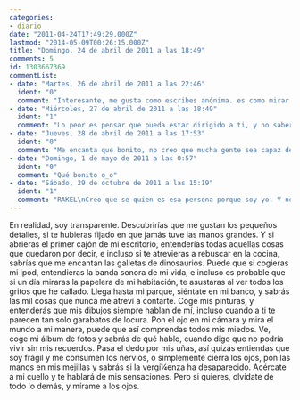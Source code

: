 ```yaml
---
categories:
- diario
date: "2011-04-24T17:49:29.000Z"
lastmod: "2014-05-09T00:26:15.000Z"
title: "Domingo, 24 de abril de 2011 a las 18:49"
comments: 5
id: 1303667369
commentList:
- date: "Martes, 26 de abril de 2011 a las 22:46"
  ident: "0"
  comment: "Interesante, me gusta como escribes anónima. es como mirar en tu interior o eso parece..."
- date: "Miércoles, 27 de abril de 2011 a las 18:49"
  ident: "1"
  comment: "Lo peor es pensar que pueda estar dirigido a ti, y no saberlo seguro... El pasado es un ser muy gracioso"
- date: "Jueves, 28 de abril de 2011 a las 17:53"
  ident: "0"
  comment: "Me encanta que bonito, no creo que mucha gente sea capaz de escribir algo así...\nva dirigido a una persona especial a la que le tienes mucho afecto seguramente si lo lee le encantará :)"
- date: "Domingo, 1 de mayo de 2011 a las 0:57"
  ident: "0"
  comment: "Qué bonito o_o"
- date: "Sábado, 29 de octubre de 2011 a las 15:19"
  ident: "1"
  comment: "RAKEL\nCreo que se quien es esa persona porque soy yo. Y no le encantara, porque le recuerda un pasado que se cerro hace demasiado tiempo... Esta entrada no hace mas que recordarme lo precioso que fue mientras duro, y ahora, desde otra vida completamente diferente solo me queda recordarlo\n\nMi unico consuelo es que mi vida es mejor ahora. Sin ella"
---
```


En realidad, soy transparente. Descubrirías que me gustan los pequeños detalles, si te hubieras fijado en que jamás tuve las manos grandes. Y si abrieras el primer cajón de mi escritorio, entenderías todas aquellas cosas que quedaron por decir, e incluso si te atrevieras a rebuscar en la cocina, sabrías que me encantan las galletas de dinosaurios. Puede que si cogieras mi ipod, entendieras la banda sonora de mi vida, e incluso es probable que si un día miraras la papelera de mi habitación, te asustaras al ver todos los gritos que he callado. Llega hasta mi parque, siéntate en mi banco, y sabrás las mil cosas que nunca me atreví a contarte. Coge mis pinturas, y entenderás que mis dibujos siempre hablan de mí, incluso cuando a ti te parecen tan solo garabatos de locura. Pon el ojo en mi cámara y mira el mundo a mi manera, puede que así comprendas todos mis miedos. Ve, coge mi álbum de fotos y sabrás de qué hablo, cuando digo que no podría vivir sin mis recuerdos. Pasa el dedo por mis uñas, así quizás entiendas que soy frágil y me consumen los nervios, o simplemente cierra los ojos, pon las manos en mis mejillas y sabrás si la vergí¼enza ha desaparecido. Acércate a mi cuello y te hablará de mis sensaciones. Pero si quieres, olvídate de todo lo demás, y mírame a los ojos.
